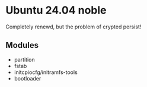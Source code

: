 # Ubuntu 24.04 noble

Completely renewd, but the problem of crypted persist!

## Modules
* partition
* fstab
* initcpiocfg/initramfs-tools
* bootloader


